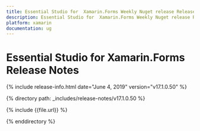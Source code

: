 ```yaml
---
title: Essential Studio for  Xamarin.Forms Weekly Nuget release Release Notes  
description: Essential Studio for  Xamarin.Forms Weekly Nuget release Release Notes  
platform: xamarin
documentation: ug
---
```


# Essential Studio for  Xamarin.Forms  Release Notes  

{% include release-info.html date="June 4, 2019"  version="v17.1.0.50" %} 


{% directory path: _includes/release-notes/v17.1.0.50 %}

{% include {{file.url}} %}

{% enddirectory %}